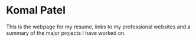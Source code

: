 # Komal Patel

This is the webpage for my resume, links to my professional websites and a summary of the major projects I have worked on.


